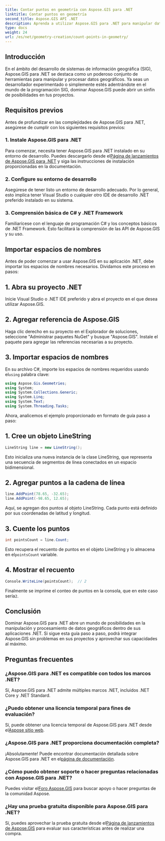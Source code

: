 ```yaml
---
title: Contar puntos en geometría con Aspose.GIS para .NET
linktitle: Contar puntos en geometría
second_title: Aspose.GIS API .NET
description: Aprenda a utilizar Aspose.GIS para .NET para manipular datos geográficos sin esfuerzo. Tutoriales completos disponibles.
type: docs
weight: 24
url: /es/net/geometry-creation/count-points-in-geometry/
---
```

## Introducción
En el ámbito del desarrollo de sistemas de información geográfica (SIG), Aspose.GIS para .NET se destaca como un poderoso conjunto de herramientas para manipular y procesar datos geográficos. Ya seas un desarrollador experimentado o simplemente estés adentrándote en el mundo de la programación SIG, dominar Aspose.GIS puede abrir un sinfín de posibilidades en tus proyectos.
## Requisitos previos
Antes de profundizar en las complejidades de Aspose.GIS para .NET, asegúrese de cumplir con los siguientes requisitos previos:
### 1. Instale Aspose.GIS para .NET
 Para comenzar, necesita tener Aspose.GIS para .NET instalado en su entorno de desarrollo. Puedes descargarlo desde el[Página de lanzamientos de Aspose.GIS para .NET](https://releases.aspose.com/gis/net/) y siga las instrucciones de instalación proporcionadas en la documentación.
### 2. Configure su entorno de desarrollo
Asegúrese de tener listo un entorno de desarrollo adecuado. Por lo general, esto implica tener Visual Studio o cualquier otro IDE de desarrollo .NET preferido instalado en su sistema.
### 3. Comprensión básica de C# y .NET Framework
Familiarícese con el lenguaje de programación C# y los conceptos básicos de .NET Framework. Esto facilitará la comprensión de las API de Aspose.GIS y su uso.

## Importar espacios de nombres
Antes de poder comenzar a usar Aspose.GIS en su aplicación .NET, debe importar los espacios de nombres necesarios. Dividamos este proceso en pasos:
## 1. Abra su proyecto .NET
Inicie Visual Studio o .NET IDE preferido y abra el proyecto en el que desea utilizar Aspose.GIS.
## 2. Agregar referencia de Aspose.GIS
Haga clic derecho en su proyecto en el Explorador de soluciones, seleccione "Administrar paquetes NuGet" y busque "Aspose.GIS". Instale el paquete para agregar las referencias necesarias a su proyecto.
## 3. Importar espacios de nombres
 En su archivo C#, importe los espacios de nombres requeridos usando el`using` palabra clave:
```csharp
using Aspose.Gis.Geometries;
using System;
using System.Collections.Generic;
using System.Linq;
using System.Text;
using System.Threading.Tasks;
```

Ahora, analicemos el ejemplo proporcionado en formato de guía paso a paso:
## 1. Cree un objeto LineString
```csharp
LineString line = new LineString();
```
Esto inicializa una nueva instancia de la clase LineString, que representa una secuencia de segmentos de línea conectados en un espacio bidimensional.
## 2. Agregar puntos a la cadena de línea
```csharp
line.AddPoint(78.65, -32.65);
line.AddPoint(-98.65, 12.65);
```
Aquí, se agregan dos puntos al objeto LineString. Cada punto está definido por sus coordenadas de latitud y longitud.
## 3. Cuente los puntos
```csharp
int pointsCount = line.Count;
```
 Esto recupera el recuento de puntos en el objeto LineString y lo almacena en el`pointsCount` variable.
## 4. Mostrar el recuento
```csharp
Console.WriteLine(pointsCount);  // 2
```
 Finalmente se imprime el conteo de puntos en la consola, que en este caso sería`2`.

## Conclusión
Dominar Aspose.GIS para .NET abre un mundo de posibilidades en la manipulación y procesamiento de datos geográficos dentro de sus aplicaciones .NET. Si sigue esta guía paso a paso, podrá integrar Aspose.GIS sin problemas en sus proyectos y aprovechar sus capacidades al máximo.
## Preguntas frecuentes
### ¿Aspose.GIS para .NET es compatible con todos los marcos .NET?
Sí, Aspose.GIS para .NET admite múltiples marcos .NET, incluidos .NET Core y .NET Standard.
### ¿Puedo obtener una licencia temporal para fines de evaluación?
 Sí, puede obtener una licencia temporal de Aspose.GIS para .NET desde el[Aspose sitio web](https://purchase.aspose.com/temporary-license/).
### ¿Aspose.GIS para .NET proporciona documentación completa?
¡Absolutamente! Puede encontrar documentación detallada sobre Aspose.GIS para .NET en el[página de documentación](https://reference.aspose.com/gis/net/).
### ¿Cómo puedo obtener soporte o hacer preguntas relacionadas con Aspose.GIS para .NET?
 Puedes visitar el[Foro Aspose.GIS](https://forum.aspose.com/c/gis/33) para buscar apoyo o hacer preguntas de la comunidad Aspose.
### ¿Hay una prueba gratuita disponible para Aspose.GIS para .NET?
 Sí, puedes aprovechar la prueba gratuita desde el[Página de lanzamientos de Aspose.GIS](https://releases.aspose.com/) para evaluar sus características antes de realizar una compra.
